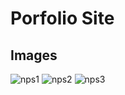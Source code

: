 # Porfolio Site

## Images
![nps1](https://github.com/user-attachments/assets/80a56adf-e8bd-46ec-a935-0665a6d45d7e)
![nps2](https://github.com/user-attachments/assets/369cc0ff-a936-4e6f-a8cf-de2d46825a30)
![nps3](https://github.com/user-attachments/assets/57c17785-af4e-4257-926f-3186eb65a5e6)
